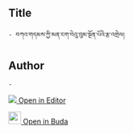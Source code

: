 ## Title
	- བཀའ་གདམས་ཀྱི་མན་ངག་བེའུ་བུམ་སྔོན་པོའི་རྩ་འགྲེལ།

## Author
	- 



[<img src="https://img.icons8.com/color/25/000000/edit-property.png"> Open in Editor](http://editor.openpecha.org/P010645)

[<img width="25" src="https://library.bdrc.io/icons/BUDA-small.svg"> Open in Buda](https://library.bdrc.io/show/bdr:IE0OPP010645)
